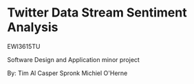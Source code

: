 # Twitter Data Stream Sentiment Analysis
EWI3615TU

Software Design and Application minor project

By:
Tim Al
Casper Spronk
Michiel O'Herne
